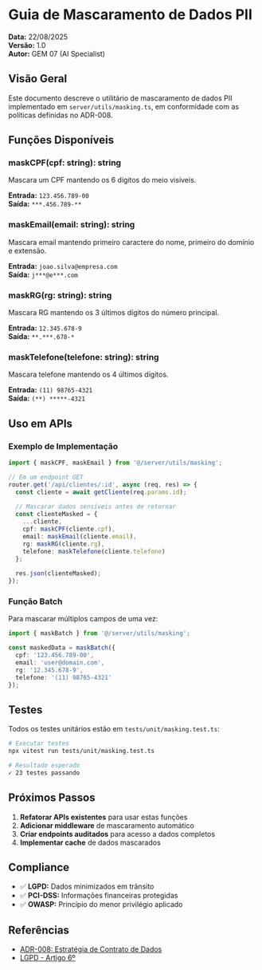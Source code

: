 # Guia de Mascaramento de Dados PII

**Data:** 22/08/2025  
**Versão:** 1.0  
**Autor:** GEM 07 (AI Specialist)

## Visão Geral

Este documento descreve o utilitário de mascaramento de dados PII implementado em `server/utils/masking.ts`, em conformidade com as políticas definidas no ADR-008.

## Funções Disponíveis

### maskCPF(cpf: string): string

Mascara um CPF mantendo os 6 dígitos do meio visíveis.

**Entrada:** `123.456.789-00`  
**Saída:** `***.456.789-**`

### maskEmail(email: string): string

Mascara email mantendo primeiro caractere do nome, primeiro do domínio e extensão.

**Entrada:** `joao.silva@empresa.com`  
**Saída:** `j***@e***.com`

### maskRG(rg: string): string

Mascara RG mantendo os 3 últimos dígitos do número principal.

**Entrada:** `12.345.678-9`  
**Saída:** `**.***.678-*`

### maskTelefone(telefone: string): string

Mascara telefone mantendo os 4 últimos dígitos.

**Entrada:** `(11) 98765-4321`  
**Saída:** `(**) *****-4321`

## Uso em APIs

### Exemplo de Implementação

```typescript
import { maskCPF, maskEmail } from '@/server/utils/masking';

// Em um endpoint GET
router.get('/api/clientes/:id', async (req, res) => {
  const cliente = await getCliente(req.params.id);
  
  // Mascarar dados sensíveis antes de retornar
  const clienteMasked = {
    ...cliente,
    cpf: maskCPF(cliente.cpf),
    email: maskEmail(cliente.email),
    rg: maskRG(cliente.rg),
    telefone: maskTelefone(cliente.telefone)
  };
  
  res.json(clienteMasked);
});
```

### Função Batch

Para mascarar múltiplos campos de uma vez:

```typescript
import { maskBatch } from '@/server/utils/masking';

const maskedData = maskBatch({
  cpf: '123.456.789-00',
  email: 'user@domain.com',
  rg: '12.345.678-9',
  telefone: '(11) 98765-4321'
});
```

## Testes

Todos os testes unitários estão em `tests/unit/masking.test.ts`:

```bash
# Executar testes
npx vitest run tests/unit/masking.test.ts

# Resultado esperado
✓ 23 testes passando
```

## Próximos Passos

1. **Refatorar APIs existentes** para usar estas funções
2. **Adicionar middleware** de mascaramento automático
3. **Criar endpoints auditados** para acesso a dados completos
4. **Implementar cache** de dados mascarados

## Compliance

- ✅ **LGPD:** Dados minimizados em trânsito
- ✅ **PCI-DSS:** Informações financeiras protegidas
- ✅ **OWASP:** Princípio do menor privilégio aplicado

## Referências

- [ADR-008: Estratégia de Contrato de Dados](../../architecture/07-decisions/adr-008-api-data-contracts-payloads.md)
- [LGPD - Artigo 6º](http://www.planalto.gov.br/ccivil_03/_ato2015-2018/2018/lei/L13709.htm#art6)